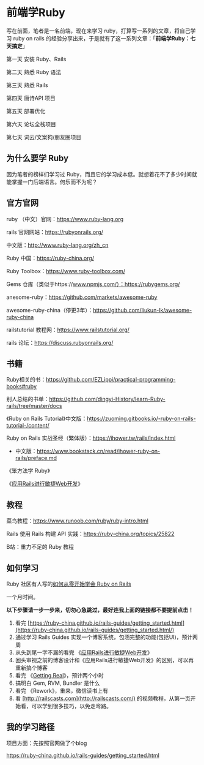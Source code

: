 # 前端学Ruby



写在前面，笔者是一名前端，现在来学习 ruby，打算写一系列的文章，将自己学习 ruby on rails 的经验分享出来，于是就有了这一系列文章：「**前端学Ruby：七天搞定**」

第一天 安装 Ruby、Rails

第二天 熟悉 Ruby 语法

第三天 熟悉 Rails

第四天 唐诗API 项目

第五天 部署优化

第六天 论坛全栈项目

第七天 词云/文案狗/朋友圈项目



## 为什么要学 Ruby

因为笔者的榜样们学习过 Ruby，而且它的学习成本低。就想着花不了多少时间就能掌握一门后端语言。何乐而不为呢？



## 官方官网

ruby （中文）官网：https://www.ruby-lang.org

rails 官网网站：https://rubyonrails.org/

中文版：http://www.ruby-lang.org/zh_cn

Ruby 中国：https://ruby-china.org/

Ruby Toolbox：https://www.ruby-toolbox.com/

Gems 仓库（类似于https://www.npmjs.com/）：https://rubygems.org/

anesome-ruby：https://github.com/markets/awesome-ruby

awesome-ruby-china（停更3年）：https://github.com/liukun-lk/awesome-ruby-china

railstutorial 教程网：https://www.railstutorial.org/

rails 论坛：https://discuss.rubyonrails.org/



## 书籍

Ruby相关的书：https://github.com/EZLippi/practical-programming-books#ruby

别人总结的书单：https://github.com/dingyi-History/learn-Ruby-rails/tree/master/docs

《Ruby on Rails Tutorial》中文版：https://zuoming.gitbooks.io/-ruby-on-rails-tutorial-/content/

Ruby on Rails 实战圣经（繁体版）：https://ihower.tw/rails/index.html

- 中文版：https://www.bookstack.cn/read/ihower-ruby-on-rails/preface.md


《笨方法学 Ruby》

《[应用Rails进行敏捷Web开发](https://book.douban.com/subject/1839273/)》



## 教程

菜鸟教程：https://www.runoob.com/ruby/ruby-intro.html

Rails 使用 Rails 构建 API 实践：https://ruby-china.org/topics/25822

B站：重力不足的 Ruby 教程



## 如何学习

Ruby 社区有人写的[如何从零开始学会 Ruby on Rails](https://ruby-china.org/wiki/start_leaning_rails)

一个月时间。

**以下步骤请一步一步来，切勿心急跳过，最好连我上面的链接都不要提前点击！**

1. 看完 [https://ruby-china.github.io/rails-guides/getting_started.html](https://ruby-china.github.io/rails-guides/getting_started.html/) 
2. 通过学习 Rails Guides 实现一个博客系统，包涵完整的功能(包括UI)，预计两周
3. 从头到尾一字不漏的看完 《[应用Rails进行敏捷Web开发](https://book.douban.com/subject/1839273/)》
4. 回头审视之前的博客设计和《应用Rails进行敏捷Web开发》的区别，可以再重新搞个博客
5. 看完 《[Getting Real](https://web.archive.org/web/20120104065141/http://gettingreal.37signals.com/GR_chn.php)》，预计两个小时
6. 搞明白 Gem, RVM, Bundler 是什么
7. 看完 《Rework》，重来，微信读书上有
8. 看 [http://railscasts.com](http://railscasts.com/) 的视频教程，从第一页开始看，可以学到很多技巧，以免走弯路。



## 我的学习路径



项目方面：先按照官网做了个blog

https://ruby-china.github.io/rails-guides/getting_started.html
